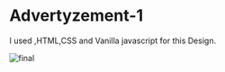 # Advertyzement-1
I used ,HTML,CSS and Vanilla javascript for this Design.

![final](https://github.com/Ramya-shree-au9/Advertyzement-1/blob/main/asg2/Zoom%20car.gif)